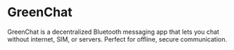 # GreenChat
GreenChat is a decentralized Bluetooth messaging app that lets you chat without internet, SIM, or servers. Perfect for offline, secure communication.
